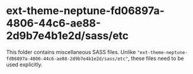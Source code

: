 # ext-theme-neptune-fd06897a-4806-44c6-ae88-2d9b7e4b1e2d/sass/etc

This folder contains miscellaneous SASS files. Unlike `"ext-theme-neptune-fd06897a-4806-44c6-ae88-2d9b7e4b1e2d/sass/etc"`, these files
need to be used explicitly.
